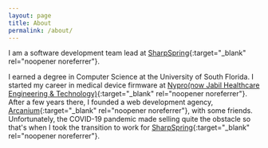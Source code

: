 ```yaml
---
layout: page
title: About
permalink: /about/
---
```


I am a software development team lead at [SharpSpring](https://sharpspring.com){:target="_blank" rel="noopener noreferrer"}.

I earned a degree in Computer Science at the University of South Florida. I started my career in medical device firmware at [Nypro(now Jabil Healthcare Engineering & Technology)](https://www.jabil.com/industries/healthcare.html){:target="_blank" rel="noopener noreferrer"}. After a few years there, I founded a web development agency, [Arcanium](https://arcanium.io){:target="_blank" rel="noopener noreferrer"}, with some friends. Unfortunately, the COVID-19 pandemic made selling quite the obstacle so that's when I took the transition to work for [SharpSpring](https://sharpspring.com){:target="_blank" rel="noopener noreferrer"}.
